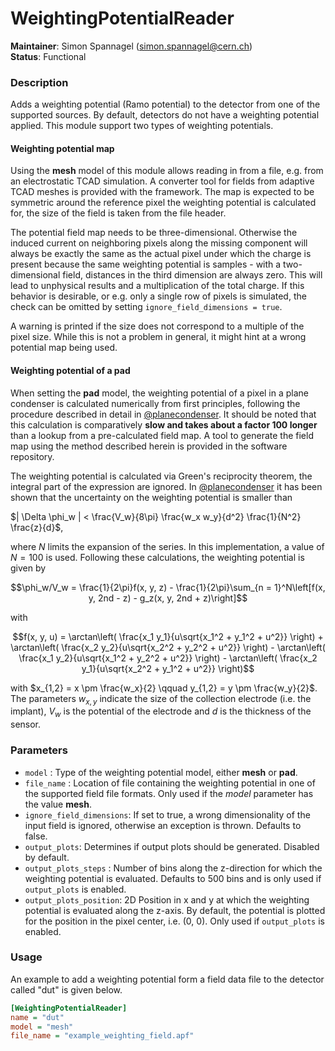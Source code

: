 # WeightingPotentialReader
**Maintainer**: Simon Spannagel (<simon.spannagel@cern.ch>)  
**Status**: Functional

### Description
Adds a weighting potential (Ramo potential) to the detector from one of the supported sources. By default, detectors do not have a weighting potential applied.
This module support two types of weighting potentials.

#### Weighting potential map

Using the **mesh** model of this module allows reading in from a file, e.g. from an electrostatic TCAD simulation.
A converter tool for fields from adaptive TCAD meshes is provided with the framework.
The map is expected to be symmetric around the reference pixel the weighting potential is calculated for, the size of the field is taken from the file header.

The potential field map needs to be three-dimensional.
Otherwise the induced current on neighboring pixels along the missing component will always be exactly the same as the actual pixel under which the charge is present because the same weighting potential is samples - with a two-dimensional field, distances in the third dimension are always zero.
This will lead to unphysical results and a multiplication of the total charge.
If this behavior is desirable, or e.g. only a single row of pixels is simulated, the check can be omitted by setting `ignore_field_dimensions = true`.

A warning is printed if the size does not correspond to a multiple of the pixel size.
While this is not a problem in general, it might hint at a wrong potential map being used.

#### Weighting potential of a pad

When setting the **pad** model, the weighting potential of a pixel in a plane condenser is calculated numerically from first principles, following the procedure described in detail in [@planecondenser].
It should be noted that this calculation is comparatively **slow and takes about a factor 100 longer** than a lookup from a pre-calculated field map.
A tool to generate the field map using the method described herein is provided in the software repository.

The weighting potential is calculated via Green's reciprocity theorem, the integral part of the expression are ignored.
In [@planecondenser] it has been shown that the uncertainty on the weighting potential is smaller than

$`| \Delta \phi_w | < \frac{V_w}{8\pi} \frac{w_x w_y}{d^2} \frac{1}{N^2} \frac{z}{d}`$,

where *N* limits the expansion of the series.
In this implementation, a value of $`N = 100`$ is used.
Following these calculations, the weighting potential is given by

```math
\phi_w/V_w = \frac{1}{2\pi}f(x, y, z) - \frac{1}{2\pi}\sum_{n = 1}^N\left[f(x, y, 2nd - z) - g_z(x, y, 2nd + z)\right]
```

with

```math
f(x, y, u) = \arctan\left( \frac{x_1 y_1}{u\sqrt{x_1^2 + y_1^2 + u^2}} \right) + \arctan\left( \frac{x_2 y_2}{u\sqrt{x_2^2 + y_2^2 + u^2}} \right) - \arctan\left( \frac{x_1 y_2}{u\sqrt{x_1^2 + y_2^2 + u^2}} \right) - \arctan\left( \frac{x_2 y_1}{u\sqrt{x_2^2 + y_1^2 + u^2}} \right)
```

with $`x_{1,2} = x \pm \frac{w_x}{2} \qquad y_{1,2} = y \pm \frac{w_y}{2}`$. The parameters $`w_{x,y}`$ indicate the size of the collection electrode (i.e. the implant), $`V_w`$ is the potential of the electrode and *d* is the thickness of the sensor.


### Parameters
* `model` : Type of the weighting potential model, either **mesh** or **pad**.
* `file_name` : Location of file containing the weighting potential in one of the supported field file formats. Only used if the *model* parameter has the value **mesh**.
* `ignore_field_dimensions`: If set to true, a wrong dimensionality of the input field is ignored, otherwise an exception is thrown. Defaults to false.
* `output_plots`:  Determines if output plots should be generated. Disabled by default.
* `output_plots_steps` : Number of bins along the z-direction for which the weighting potential is evaluated. Defaults to 500 bins and is only used if `output_plots` is enabled.
* `output_plots_position`: 2D Position in x and y at which the weighting potential is evaluated along the z-axis. By default, the potential is plotted for the position in the pixel center, i.e. (0, 0). Only used if `output_plots` is enabled.

### Usage
An example to add a weighting potential form a field data file to the detector called "dut" is given below.

```ini
[WeightingPotentialReader]
name = "dut"
model = "mesh"
file_name = "example_weighting_field.apf"
```

[@planecondenser]: https://doi.org/10.1016/j.nima.2014.08.044

